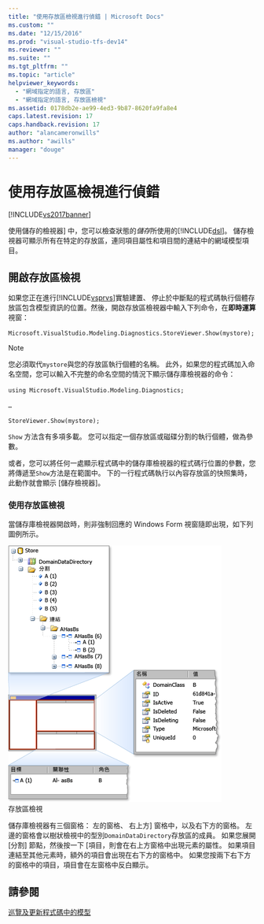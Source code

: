 ```yaml
---
title: "使用存放區檢視進行偵錯 | Microsoft Docs"
ms.custom: ""
ms.date: "12/15/2016"
ms.prod: "visual-studio-tfs-dev14"
ms.reviewer: ""
ms.suite: ""
ms.tgt_pltfrm: ""
ms.topic: "article"
helpviewer_keywords: 
  - "網域指定的語言, 存放區"
  - "網域指定的語言, 存放區檢視"
ms.assetid: 0178db2e-ae99-4ed3-9b87-8620fa9fa8e4
caps.latest.revision: 17
caps.handback.revision: 17
author: "alancameronwills"
ms.author: "awills"
manager: "douge"
---
```

# 使用存放區檢視進行偵錯
[!INCLUDE[vs2017banner](../code-quality/includes/vs2017banner.md)]

使用儲存的檢視器\] 中，您可以檢查狀態的*儲存*所使用的[!INCLUDE[dsl](../modeling/includes/dsl_md.md)]。  儲存檢視器可顯示所有在特定的存放區，連同項目屬性和項目間的連結中的網域模型項目。  
  
## 開啟存放區檢視  
 如果您正在進行[!INCLUDE[vsprvs](../code-quality/includes/vsprvs_md.md)]實驗建置、 停止於中斷點的程式碼執行個體存放區包含模型資訊的位置。然後，開啟存放區檢視器中輸入下列命令，在**即時運算**視窗：  
  
```  
Microsoft.VisualStudio.Modeling.Diagnostics.StoreViewer.Show(mystore);  
```  
  
> [!NOTE]
>  您必須取代`mystore`與您的存放區執行個體的名稱。  此外，如果您的程式碼加入命名空間，您可以輸入不完整的命名空間的情況下顯示儲存庫檢視器的命令：  
>   
>  `using Microsoft.VisualStudio.Modeling.Diagnostics;`  
>   
>  `…`  
>   
>  `StoreViewer.Show(mystore);`  
  
 `Show` 方法含有多項多載。  您可以指定一個存放區或磁碟分割的執行個體，做為參數。  
  
 或者，您可以將任何一處顯示程式碼中的儲存庫檢視器的程式碼行位置的參數，您將傳遞至`Show`方法是在範圍中。  下的一行程式碼執行以內容存放區的快照集時，此動作就會顯示 \[儲存檢視器\]。  
  
### 使用存放區檢視  
 當儲存庫檢視器開啟時，則非強制回應的 Windows Form 視窗隨即出現，如下列圖例所示。  
  
 ![](../modeling/media/storeviewer2.png "storeviewer2")  
存放區檢視  
  
 儲存庫檢視器有三個窗格： 左的窗格、 右上方\] 窗格中，以及右下方的窗格。  左邊的窗格會以樹狀檢視中的型別`DomainDataDirectory`存放區的成員。  如果您展開 \[分割\] 節點，然後按一下 \[項目，則會在右上方窗格中出現元素的屬性。  如果項目連結至其他元素時，額外的項目會出現在右下方的窗格中。  如果您按兩下右下方的窗格中的項目，項目會在左窗格中反白顯示。  
  
## 請參閱  
 [巡覽及更新程式碼中的模型](../modeling/navigating-and-updating-a-model-in-program-code.md)